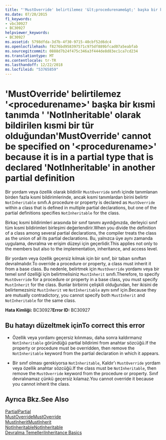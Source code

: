 ```yaml
---
title: "'MustOverride' belirtilemez '&lt;procedurename&gt;' başka bir kısmi tanımda ' 'NotInheritable' olarak bildirilen kısmi bir tür olduğundan"
ms.date: 07/20/2015
f1_keywords:
- vbc30927
- BC30927
helpviewer_keywords:
- BC30927
ms.assetid: 5798dfda-3d7b-4f30-9715-40cbf52d6dc4
ms.openlocfilehash: f8276bd958397571c975df889bfcad07a5eabfab
ms.sourcegitcommit: 0888d7b24f475c346a3f444de8d83ec1ca7cd234
ms.translationtype: MT
ms.contentlocale: tr-TR
ms.lasthandoff: 12/22/2018
ms.locfileid: "53765859"
---
```

# <a name="mustoverride-cannot-be-specified-on-ltprocedurenamegt-because-it-is-in-a-partial-type-that-is-declared-notinheritable-in-another-partial-definition"></a><span data-ttu-id="25df0-102">'MustOverride' belirtilemez '&lt;procedurename&gt;' başka bir kısmi tanımda ' 'NotInheritable' olarak bildirilen kısmi bir tür olduğundan</span><span class="sxs-lookup"><span data-stu-id="25df0-102">'MustOverride' cannot be specified on '&lt;procedurename&gt;' because it is in a partial type that is declared 'NotInheritable' in another partial definition</span></span>
<span data-ttu-id="25df0-103">Bir yordam veya özellik olarak bildirilir `MustOverride` sınıfı içinde tanımlanan birden fazla kısmi bildirimlerinde, ancak kısmi tanımlardan birini belirtir `NotInheritable` sınıfı.</span><span class="sxs-lookup"><span data-stu-id="25df0-103">A procedure or property is declared as `MustOverride` within a class that is defined in multiple partial declarations, but one of the partial definitions specifies `NotInheritable` for the class.</span></span>  
  
 <span data-ttu-id="25df0-104">Birkaç kısmi bildirimleri arasında bir sınıf tanımı ayırdığınızda, derleyici sınıf tüm kısmi bildirimleri birleşimi değerlendirir.</span><span class="sxs-lookup"><span data-stu-id="25df0-104">When you divide the definition of a class among several partial declarations, the compiler treats the class as the union of all its partial declarations.</span></span> <span data-ttu-id="25df0-105">Bu, yalnızca üye aynı zamanda uygulama, devralma ve erişim düzeyi için geçerlidir.</span><span class="sxs-lookup"><span data-stu-id="25df0-105">This applies not only to the members but also to the implementation, inheritance, and access level.</span></span>  
  
 <span data-ttu-id="25df0-106">Bir yordam veya özellik geçersiz kılmak için bir sınıf, bir taban sınıftan devralmalıdır.</span><span class="sxs-lookup"><span data-stu-id="25df0-106">To override a procedure or property, a class must inherit it from a base class.</span></span> <span data-ttu-id="25df0-107">Bu nedenle, belirtmek için `MustOverride` yordamı veya bir temel sınıf özelliği için belirtmelisiniz `MustInherit` sınıfı.</span><span class="sxs-lookup"><span data-stu-id="25df0-107">Therefore, to specify `MustOverride` for a procedure or property in a base class, you must specify `MustInherit` for the class.</span></span> <span data-ttu-id="25df0-108">Bunlar birbirini çelişkili olduğundan, her ikisini de belirtemezsiniz `MustInherit` ve `NotInheritable` aynı sınıf için.</span><span class="sxs-lookup"><span data-stu-id="25df0-108">Because they are mutually contradictory, you cannot specify both `MustInherit` and `NotInheritable` for the same class.</span></span>  
  
 <span data-ttu-id="25df0-109">**Hata Kimliği:** BC30927</span><span class="sxs-lookup"><span data-stu-id="25df0-109">**Error ID:** BC30927</span></span>  
  
## <a name="to-correct-this-error"></a><span data-ttu-id="25df0-110">Bu hatayı düzeltmek için</span><span class="sxs-lookup"><span data-stu-id="25df0-110">To correct this error</span></span>  
  
-   <span data-ttu-id="25df0-111">Özellik veya yordamı geçersiz kılınması, daha sonra kaldırmanız `NotInheritable` göründüğü partial bildirimi from anahtar sözcüğü.</span><span class="sxs-lookup"><span data-stu-id="25df0-111">If the property or procedure must be overridden, then remove the `NotInheritable` keyword from the partial declaration in which it appears.</span></span>  
  
-   <span data-ttu-id="25df0-112">Bir sınıf olması gerekiyorsa `NotInheritable`, Kaldır'ı `MustOverride` yordam veya özellik anahtar sözcüğü.</span><span class="sxs-lookup"><span data-stu-id="25df0-112">If the class must be `NotInheritable`, then remove the `MustOverride` keyword from the procedure or property.</span></span> <span data-ttu-id="25df0-113">Sınıf devralınamaz çünkü geçersiz kılamaz.</span><span class="sxs-lookup"><span data-stu-id="25df0-113">You cannot override it because you cannot inherit the class.</span></span>  
  
## <a name="see-also"></a><span data-ttu-id="25df0-114">Ayrıca Bkz.</span><span class="sxs-lookup"><span data-stu-id="25df0-114">See Also</span></span>  
 [<span data-ttu-id="25df0-115">Partial</span><span class="sxs-lookup"><span data-stu-id="25df0-115">Partial</span></span>](../../visual-basic/language-reference/modifiers/partial.md)  
 [<span data-ttu-id="25df0-116">MustOverride</span><span class="sxs-lookup"><span data-stu-id="25df0-116">MustOverride</span></span>](../../visual-basic/language-reference/modifiers/mustoverride.md)  
 [<span data-ttu-id="25df0-117">MustInherit</span><span class="sxs-lookup"><span data-stu-id="25df0-117">MustInherit</span></span>](../../visual-basic/language-reference/modifiers/mustinherit.md)  
 [<span data-ttu-id="25df0-118">NotInheritable</span><span class="sxs-lookup"><span data-stu-id="25df0-118">NotInheritable</span></span>](../../visual-basic/language-reference/modifiers/notinheritable.md)  
 [<span data-ttu-id="25df0-119">Devralma Temelleri</span><span class="sxs-lookup"><span data-stu-id="25df0-119">Inheritance Basics</span></span>](../../visual-basic/programming-guide/language-features/objects-and-classes/inheritance-basics.md)

